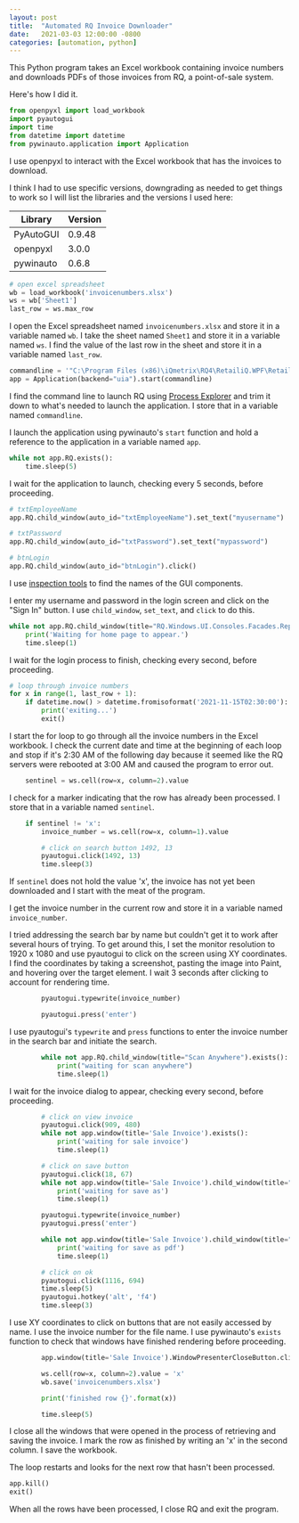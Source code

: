 ```yaml
---
layout: post
title:  "Automated RQ Invoice Downloader"
date:   2021-03-03 12:00:00 -0800
categories: [automation, python]
---
```


This Python program takes an Excel workbook containing invoice numbers and downloads PDFs of those invoices from RQ, a point-of-sale system.

Here's how I did it.

```python
from openpyxl import load_workbook
import pyautogui
import time
from datetime import datetime
from pywinauto.application import Application
```

I use openpyxl to interact with the Excel workbook that has the invoices to download.

I think I had to use specific versions, downgrading as needed to get things to work so I will list the libraries and the versions I used here:

Library | Version
---|---
PyAutoGUI | 0.9.48
openpyxl | 3.0.0
pywinauto | 0.6.8

```python
# open excel spreadsheet
wb = load_workbook('invoicenumbers.xlsx')
ws = wb['Sheet1']
last_row = ws.max_row
```

I open the Excel spreadsheet named `invoicenumbers.xlsx` and store it in a variable named `wb`. I take the sheet named `Sheet1` and store it in a variable named `ws`. I find the value of the last row in the sheet and store it in a variable named `last_row`.

```python
commandline = '"C:\Program Files (x86)\iQmetrix\RQ4\RetailiQ.WPF\RetailiQ.Windows.WPF.exe" /component IQ.WPFBrowser 1.0.0.2 "C:\Program Files (x86)\iQmetrix\RQ4\IQ.WPFBrowser"'
app = Application(backend="uia").start(commandline)
```

I find the command line to launch RQ using [Process Explorer](https://docs.microsoft.com/en-us/sysinternals/downloads/process-explorer) and trim it down to what's needed to launch the application. I store that in a variable named `commandline`.

I launch the application using pywinauto's `start` function and hold a reference to the application in a variable named `app`.

```python
while not app.RQ.exists():
    time.sleep(5)
```

I wait for the application to launch, checking every 5 seconds, before proceeding.

```python
# txtEmployeeName
app.RQ.child_window(auto_id="txtEmployeeName").set_text("myusername")

# txtPassword
app.RQ.child_window(auto_id="txtPassword").set_text("mypassword")

# btnLogin
app.RQ.child_window(auto_id="btnLogin").click()
```

I use [inspection tools](https://pywinauto.readthedocs.io/en/latest/getting_started.html#gui-objects-inspection-spy-tools) to find the names of the GUI components.

I enter my username and password in the login screen and click on the "Sign In" button. I use `child_window`, `set_text`, and `click` to do this.

```python
while not app.RQ.child_window(title="RQ.Windows.UI.Consoles.Facades.ReportsConsoleFacade").exists():
    print('Waiting for home page to appear.')
    time.sleep(1)
```

I wait for the login process to finish, checking every second, before proceeding.

```python
# loop through invoice numbers
for x in range(1, last_row + 1):
    if datetime.now() > datetime.fromisoformat('2021-11-15T02:30:00'):
        print('exiting...')
        exit()
```

I start the for loop to go through all the invoice numbers in the Excel workbook. I check the current date and time at the beginning of each loop and stop if it's 2:30 AM of the following day because it seemed like the RQ servers were rebooted at 3:00 AM and caused the program to error out.

```python
    sentinel = ws.cell(row=x, column=2).value
```

I check for a marker indicating that the row has already been processed. I store that in a variable named `sentinel`.

```python
    if sentinel != 'x':
        invoice_number = ws.cell(row=x, column=1).value

        # click on search button 1492, 13
        pyautogui.click(1492, 13)
        time.sleep(3)
```

If `sentinel` does not hold the value 'x', the invoice has not yet been downloaded and I start with the meat of the program.

I get the invoice number in the current row and store it in a variable named `invoice_number`.

I tried addressing the search bar by name but couldn't get it to work after several hours of trying. To get around this, I set the monitor resolution to 1920 x 1080 and use pyautogui to click on the screen using XY coordinates. I find the coordinates by taking a screenshot, pasting the image into Paint, and hovering over the target element. I wait 3 seconds after clicking to account for rendering time.

```python
        pyautogui.typewrite(invoice_number)

        pyautogui.press('enter')
```

I use pyautogui's `typewrite` and `press` functions to enter the invoice number in the search bar and initiate the search.

```python
        while not app.RQ.child_window(title="Scan Anywhere").exists():
            print("waiting for scan anywhere")
            time.sleep(1)
```

I wait for the invoice dialog to appear, checking every second, before proceeding.

```python
        # click on view invoice
        pyautogui.click(909, 480)
        while not app.window(title='Sale Invoice').exists():
            print('waiting for sale invoice')
            time.sleep(1)

        # click on save button
        pyautogui.click(18, 67)
        while not app.window(title='Sale Invoice').child_window(title="Save As").exists():
            print('waiting for save as')
            time.sleep(1)

        pyautogui.typewrite(invoice_number)
        pyautogui.press('enter')

        while not app.window(title='Sale Invoice').child_window(title="Save as PDF").exists():
            print('waiting for save as pdf')
            time.sleep(1)

        # click on ok
        pyautogui.click(1116, 694)
        time.sleep(5)
        pyautogui.hotkey('alt', 'f4')
        time.sleep(3)
```

I use XY coordinates to click on buttons that are not easily accessed by name. I use the invoice number for the file name. I use pywinauto's `exists` function to check that windows have finished rendering before proceeding.

```python
        app.window(title='Sale Invoice').WindowPresenterCloseButton.click()

        ws.cell(row=x, column=2).value = 'x'
        wb.save('invoicenumbers.xlsx')

        print('finished row {}'.format(x))

        time.sleep(5)
```

I close all the windows that were opened in the process of retrieving and saving the invoice. I mark the row as finished by writing an 'x' in the second column. I save the workbook.

The loop restarts and looks for the next row that hasn't been processed.

```python
app.kill()
exit()
```

When all the rows have been processed, I close RQ and exit the program.
